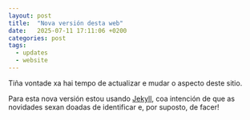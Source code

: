 ```yaml
---
layout: post
title:  "Nova versión desta web"
date:   2025-07-11 17:11:06 +0200
categories: post 
tags:
  - updates
  - website
---
```

Tiña vontade xa hai tempo de actualizar e mudar o aspecto deste sitio.

Para esta nova versión estou usando [Jekyll][jekyll-docs], coa intención de que as novidades sexan doadas de identificar e, por suposto, de facer!

[jekyll-docs]: https://jekyllrb.com/docs/home
